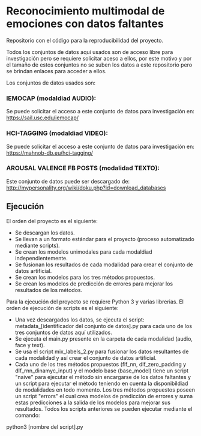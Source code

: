 # Reconocimiento multimodal de emociones con datos faltantes
Repositorio con el código para la reproducibilidad del proyecto.

Todos los conjuntos de datos aquí usados son de acceso libre para investigación pero se requiere solicitar aceso a ellos, por este motivo y por el tamaño de estos conjuntos no se suben los datos a este repositorio pero se brindan enlaces para acceder a ellos.

Los conjuntos de datos usados son:

### IEMOCAP (modaldiad AUDIO):
Se puede solicitar el acceso a este conjunto de datos para investigación en: https://sail.usc.edu/iemocap/

### HCI-TAGGING (modaldiad VIDEO):
Se puede solicitar el acceso a este conjunto de datos para investigación en: https://mahnob-db.eu/hci-tagging/

### AROUSAL VALENCE FB POSTS (modalidad TEXTO):
Este conjunto de datos puede ser descargado de: http://mypersonality.org/wiki/doku.php?id=download_databases

## Ejecución
El orden del proyecto es el siguiente:

-   Se descargan los datos.
-   Se llevan a un formato estándar para el proyecto (proceso automatizado mediante scripts).
-   Se crean los modelos unimodales para cada modaldiad independientemente.
-   Se fusionan los resultados de cada modalidad para crear el conjunto de datos artificial.
-   Se crean los modelos para los tres métodos propuestos.
-   Se crean los modelos de predicción de errores para mejorar los resultados de los métodos.

Para la ejecución del proyecto se requiere Python 3 y varias librerias. El orden de ejecución de scripts es el siguiente:

-   Una vez descargados los datos, se ejecuta el script: metadata_[identificador del conjunto de datos].py para cada uno de los tres conjuntos de datos aquí utilizados.
-   Se ejecuta el main.py presente en la carpeta de cada modalidad (audio, face y text).
-   Se usa el script mix_labels_2.py para fusionar los datos resultantes de cada modalidad y así crear el conjunto de datos artificial.
-   Cada uno de los tres métodos propuestos (flf_nn, dlf_zero_padding y dlf_rnn_dinamyc_input) y el modelo base (base_model) tiene un script "naive" para ejecutar el método sin encargarse de los datos faltantes y un script para ejecutar el método teniendo en cuenta la disponibildiad de modalidades en todo momento. Los tres métodos propuestos poseen un script "errors" el cual crea modelos de predicción de errores y suma estas predicciones a la salida de los modelos para mejorar sus resultados. Todos los scripts anteriores se pueden ejecutar mediante el comando:

python3 [nombre del script].py